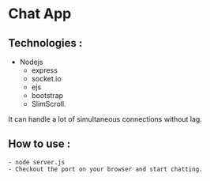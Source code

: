 # Chat App

## Technologies :

  - Nodejs
	- express
	- socket.io
	- ejs
	- bootstrap
	- SlimScroll.

It can handle a lot of simultaneous connections without lag.

## How to use :

	- node server.js
	- Checkout the port on your browser and start chatting.
